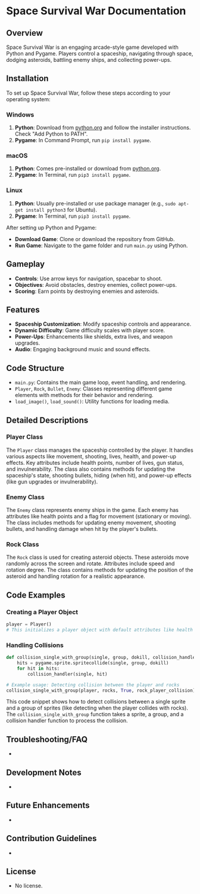 # Space Survival War Documentation

## Overview
Space Survival War is an engaging arcade-style game developed with Python and Pygame. Players control a spaceship, navigating through space, dodging asteroids, battling enemy ships, and collecting power-ups.

## Installation

To set up Space Survival War, follow these steps according to your operating system:

### Windows
1. **Python**: Download from [python.org](https://www.python.org/downloads/windows/) and follow the installer instructions. Check "Add Python to PATH".
2. **Pygame**: In Command Prompt, run `pip install pygame`.

### macOS
1. **Python**: Comes pre-installed or download from [python.org](https://www.python.org/downloads/mac-osx/).
2. **Pygame**: In Terminal, run `pip3 install pygame`.

### Linux
1. **Python**: Usually pre-installed or use package manager (e.g., `sudo apt-get install python3` for Ubuntu).
2. **Pygame**: In Terminal, run `pip3 install pygame`.

After setting up Python and Pygame:
- **Download Game**: Clone or download the repository from GitHub.
- **Run Game**: Navigate to the game folder and run `main.py` using Python.

## Gameplay
- **Controls**: Use arrow keys for navigation, spacebar to shoot.
- **Objectives**: Avoid obstacles, destroy enemies, collect power-ups.
- **Scoring**: Earn points by destroying enemies and asteroids.

## Features
- **Spaceship Customization**: Modify spaceship controls and appearance.
- **Dynamic Difficulty**: Game difficulty scales with player score.
- **Power-Ups**: Enhancements like shields, extra lives, and weapon upgrades.
- **Audio**: Engaging background music and sound effects.

## Code Structure
- `main.py`: Contains the main game loop, event handling, and rendering.
- `Player`, `Rock`, `Bullet`, `Enemy`: Classes representing different game elements with methods for their behavior and rendering.
- `load_image()`, `load_sound()`: Utility functions for loading media.

## Detailed Descriptions

### Player Class
The `Player` class manages the spaceship controlled by the player. It handles various aspects like movement, shooting, lives, health, and power-up effects. Key attributes include health points, number of lives, gun status, and invulnerability. The class also contains methods for updating the spaceship's state, shooting bullets, hiding (when hit), and power-up effects (like gun upgrades or invulnerability).

### Enemy Class
The `Enemy` class represents enemy ships in the game. Each enemy has attributes like health points and a flag for movement (stationary or moving). The class includes methods for updating enemy movement, shooting bullets, and handling damage when hit by the player's bullets.

### Rock Class
The `Rock` class is used for creating asteroid objects. These asteroids move randomly across the screen and rotate. Attributes include speed and rotation degree. The class contains methods for updating the position of the asteroid and handling rotation for a realistic appearance.

## Code Examples

### Creating a Player Object
```python
player = Player()
# This initializes a player object with default attributes like health and lives.
```

### Handling Collisions
```python
def collision_single_with_group(single, group, dokill, collision_handler):
    hits = pygame.sprite.spritecollide(single, group, dokill)
    for hit in hits:
        collision_handler(single, hit)

# Example usage: Detecting collision between the player and rocks
collision_single_with_group(player, rocks, True, rock_player_collision)
```

This code snippet shows how to detect collisions between a single sprite and a group of sprites (like detecting when the player collides with rocks). The `collision_single_with_group` function takes a sprite, a group, and a collision handler function to process the collision.

## Troubleshooting/FAQ
- 
## Development Notes
- 
## Future Enhancements
- 
## Contribution Guidelines
- 
## License
- No license.
